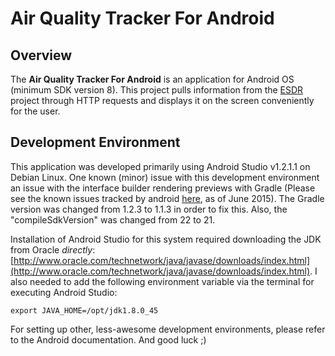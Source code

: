 Air Quality Tracker For Android
===============================

Overview
--------

The **Air Quality Tracker For Android** is an application for Android OS (minimum SDK version 8). This project pulls information from the [ESDR](https://github.com/CMU-CREATE-Lab/esdr) project through HTTP requests and displays it on the screen conveniently for the user.

Development Environment
-----------------------

This application was developed primarily using Android Studio v1.2.1.1 on Debian Linux. One known (minor) issue with this development environment an issue with the interface builder rendering previews with Gradle (Please see the known issues tracked by android [here](http://tools.android.com/knownissues#TOC-Can-t-Render-Layouts-in-Android-Studio-1.2), as of June 2015). The Gradle version was changed from 1.2.3 to 1.1.3 in order to fix this. Also, the "compileSdkVersion" was changed from 22 to 21.

Installation of Android Studio for this system required downloading the JDK from Oracle *directly*: [http://www.oracle.com/technetwork/java/javase/downloads/index.html](http://www.oracle.com/technetwork/java/javase/downloads/index.html). I also needed to add the following environment variable via the terminal for executing Android Studio:

    export JAVA_HOME=/opt/jdk1.8.0_45

For setting up other, less-awesome development environments, please refer to the Android documentation. And good luck ;)
